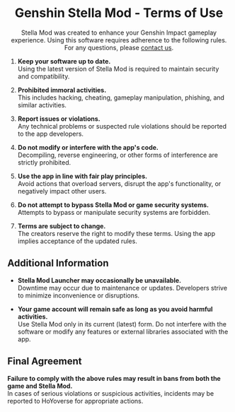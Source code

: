 [//]: # (Title: Genshin Stella Mod Terms of Use – Safe Modding for Enhanced Gameplay)
[//]: # (Description: Discover the official Genshin Stella Mod Terms of Use. Stay safe and compliant while enjoying Genshin Impact with mods like ReShade, and 3DMigoto. Avoid bans with these rules.)
[//]: # (Tags: Genshin Stella Mod, terms of use, Genshin Impact mods, safe modding, ReShade, FPS unlocker, 3DMigoto, game enhancements, HoYoverse compliance, modding safety guidelines)
[//]: # (Canonical: /genshin-stella-mod/docs?page=terms-of-use)
[//]: # (Contributors: Sefinek)

<div align="center">
    <h1>Genshin Stella Mod - Terms of Use</h1>
    Stella Mod was created to enhance your Genshin Impact gameplay experience. Using this software requires adherence to the following rules.  
    For any questions, please <a href="https://sefinek.net/genshin-stella-mod/docs?page=support">contact us</a>.
</div>

1. **Keep your software up to date.**  
   Using the latest version of Stella Mod is required to maintain security and compatibility.

2. **Prohibited immoral activities.**  
   This includes hacking, cheating, gameplay manipulation, phishing, and similar activities.

3. **Report issues or violations.**  
   Any technical problems or suspected rule violations should be reported to the app developers.

4. **Do not modify or interfere with the app's code.**  
   Decompiling, reverse engineering, or other forms of interference are strictly prohibited.

5. **Use the app in line with fair play principles.**  
   Avoid actions that overload servers, disrupt the app's functionality, or negatively impact other users.

6. **Do not attempt to bypass Stella Mod or game security systems.**  
   Attempts to bypass or manipulate security systems are forbidden.

7. **Terms are subject to change.**  
   The creators reserve the right to modify these terms. Using the app implies acceptance of the updated rules.

## Additional Information
- **Stella Mod Launcher may occasionally be unavailable.**  
  Downtime may occur due to maintenance or updates. Developers strive to minimize inconvenience or disruptions.

- **Your game account will remain safe as long as you avoid harmful activities.**  
  Use Stella Mod only in its current (latest) form. Do not interfere with the software or modify any features or external libraries associated with the app.

## Final Agreement
**Failure to comply with the above rules may result in bans from both the game and Stella Mod.**  
In cases of serious violations or suspicious activities, incidents may be reported to HoYoverse for appropriate actions.
